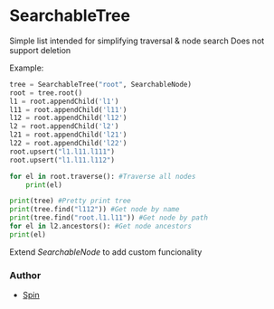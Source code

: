 # SearchableTree


Simple list intended for simplifying traversal & node search
Does not support deletion

Example:
```python 
tree = SearchableTree("root", SearchableNode)
root = tree.root()
l1 = root.appendChild('l1')
l11 = root.appendChild('l11')
l12 = root.appendChild('l12')
l2 = root.appendChild('l2')
l21 = root.appendChild('l21')
l22 = root.appendChild('l22')
root.upsert("l1.l11.l111")
root.upsert("l1.l11.l112")

for el in root.traverse(): #Traverse all nodes
	print(el)

print(tree) #Pretty print tree
print(tree.find("l112")) #Get node by name
print(tree.find("root.l1.l11")) #Get node by path
for el in l2.ancestors(): #Get node ancestors
print(el)
```

Extend *SearchableNode* to add custom funcionality

### Author
- [Spin](pnspin@gmail.com)
